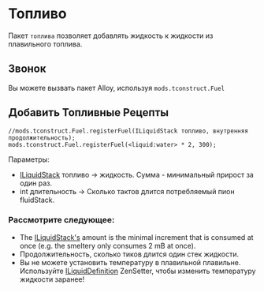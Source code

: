 # Топливо

Пакет `топлива` позволяет добавлять жидкость к жидкости из плавильного топлива.

## Звонок

Вы можете вызвать пакет Alloy, используя `mods.tconstruct.Fuel`

## Добавить Топливные Рецепты

```zenscript
//mods.tconstruct.Fuel.registerFuel(ILiquidStack топливо, внутренняя продолжительность);
mods.tconstruct.Fuel.registerFuel(<liquid:water> * 2, 300);
```

Параметры:

- [ILiquidStack](/Vanilla/Liquids/ILiquidStack/) топливо → жидкость. Сумма - минимальный прирост за один раз.
- int длительность → Сколько тактов длится потребляемый пион fluidStack.

### Рассмотрите следующее:

- The [ILiquidStack's](/Vanilla/Liquids/ILiquidStack/) amount is the minimal increment that is consumed at once (e.g. the smeltery only consumes 2 mB at once).
- Продолжительность, сколько тиков длится один стек жидкости.
- Вы не можете установить температуру в плавильной плавильне. Используйте [ILiquidDefinition](/Vanilla/Liquids/ILiquidDefinition/) ZenSetter, чтобы изменить температуру жидкости заранее!